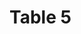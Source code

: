 # Table 5                                                                                                                                                                                                                                                                                                                                                                                                               
